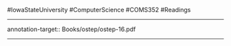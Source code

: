 #IowaStateUniversity
#ComputerScience
#COMS352
#Readings



--- 

annotation-target:: Books/ostep/ostep-16.pdf

---

